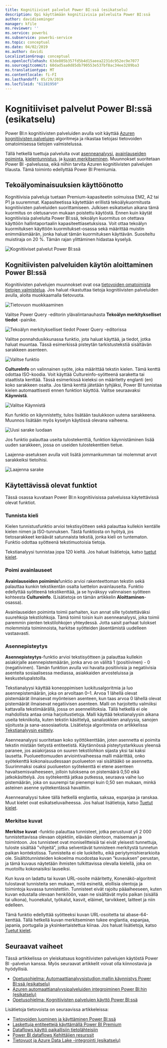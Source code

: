 ```yaml
---
title: Kognitiiviset palvelut Power BI:ssä (esikatselu)
description: Opi käyttämään kognitiivisia palveluita Power BI:ssä
author: davidiseminger
manager: kfile
ms.reviewer: ''
ms.service: powerbi
ms.subservice: powerbi-service
ms.topic: conceptual
ms.date: 04/02/2019
ms.author: davidi
LocalizationGroup: conceptual
ms.openlocfilehash: 63de805b357fd5b4d15aeea2231dc952ec9e7077
ms.sourcegitcommit: 60dad5aa0d85db790553e537bf8ac34ee3289ba3
ms.translationtype: MT
ms.contentlocale: fi-FI
ms.lasthandoff: 05/29/2019
ms.locfileid: "61181950"
---
```

# <a name="cognitive-services-in-power-bi-preview"></a>Kognitiiviset palvelut Power BI:ssä (esikatselu)

Power BI:n kognitiivisten palveluiden avulla voit käyttää [Azuren kognitiivisten palvelujen](https://azure.microsoft.com/services/cognitive-services/) algoritmeja ja rikastaa tietojasi tietovoiden omatoimisessa tietojen valmistelussa.

Tällä hetkellä tuettuja palveluita ovat [asenneanalyysi](https://docs.microsoft.com/azure/cognitive-services/text-analytics/how-tos/text-analytics-how-to-sentiment-analysis), [avainlauseiden poiminta](https://docs.microsoft.com/azure/cognitive-services/text-analytics/how-tos/text-analytics-how-to-keyword-extraction), [kielentunnistus](https://docs.microsoft.com/azure/cognitive-services/text-analytics/how-tos/text-analytics-how-to-language-detection), ja [kuvan merkitseminen](https://docs.microsoft.com/azure/cognitive-services/computer-vision/concept-tagging-images). Muunnokset suoritetaan Power BI -palvelussa, eikä niihin tarvita Azuren kognitiivisten palvelujen tilausta. Tämä toiminto edellyttää Power BI Premiumia.

## <a name="enabling-ai-features"></a>**Tekoälyominaisuuksien käyttöönotto**

Kognitiivisia palveluja tuetaan Premium-kapasiteetin solmuissa EM2, A2 tai P1 ja suuremmat. Kapasiteetissa käytettään erillistä tekoälykuormitusta kognitiivisten palveluiden suorittamiseen. Julkisen esikatselun aikana tämä kuormitus on oletusarvon mukaan poistettu käytöstä. Ennen kuin käytät kognitiivisia palveluita Power BI:ssä, tekoälyn kuormitus on otettava käyttöön hallintaportaalin kapasiteettiasetuksissa. Voit ottaa tekoälyn kuormituksen käyttöön kuormitukset-osassa sekä määrittää muistin enimmäismäärän, jonka haluat tämän kuormituksen käyttävän. Suositeltu muistiraja on 20 %. Tämän rajan ylittäminen hidastaa kyselyä.

![Kognitiiviset palvelut Power BI:ssä](media/service-cognitive-services/cognitive-services_01.png)

## <a name="getting-started-with-cognitive-services-in-power-bi"></a>**Kognitiivisten palveluiden käytön aloittaminen Power BI:ssä**

Kognitiivisten palvelujen muunnokset ovat osa [tietovoiden omatoimista tietojen valmistelua](https://powerbi.microsoft.com/blog/introducing-power-bi-data-prep-wtih-dataflows/). Jos haluat rikastuttaa tietoja kognitiivisten palveluiden avulla, aloita muokkaamalla tietovuota.

![Tietovuon muokkaaminen](media/service-cognitive-services/cognitive-services_02.png)

Valitse Power Query -editorin ylävalintanauhasta **Tekoälyn merkitykselliset tiedot** -painike.

![Tekoälyn merkitykselliset tiedot Power Query -editorissa](media/service-cognitive-services/cognitive-services_03.png)

Valitse ponnahdusikkunassa funktio, jota haluat käyttää, ja tiedot, jotka haluat muuntaa. Tässä esimerkissä pisteytän tarkistustekstiä sisältävän sarakkeen asenteen.

![Valitse funktio](media/service-cognitive-services/cognitive-services_04.png)

**CultureInfo** on valinnainen syöte, joka määrittää tekstin kielen. Tämä kenttä odottaa ISO-koodia. Voit käyttää Cultureinfo-syötteenä saraketta tai staattista kenttää. Tässä esimerkissä kieleksi on määritetty englanti (en) koko sarakkeen osalta. Jos tämä kenttä jätetään tyhjäksi, Power BI tunnistaa kielen automaattisesti ennen funktion käyttöä. Valitse seuraavaksi **Käynnistä**.

![Valitse Käynnistä](media/service-cognitive-services/cognitive-services_05.png)

Kun funktio on käynnistetty, tulos lisätään taulukkoon uutena sarakkeena. Muunnos lisätään myös kyselyn käytössä olevana vaiheena.

![Uusi sarake luodaan](media/service-cognitive-services/cognitive-services_06.png)

Jos funktio palauttaa useita tulostekenttiä, funktion käynnistäminen lisää uuden sarakkeen, jossa on useiden tulostekenttien tietue.

Laajenna-asetuksen avulla voit lisätä jommankumman tai molemmat arvot sarakkeiksi tietoihisi.

![Laajenna sarake](media/service-cognitive-services/cognitive-services_07.png)

## <a name="available-functions"></a>**Käytettävissä olevat funktiot**

Tässä osassa kuvataan Power BI:n kognitiivisissa palveluissa käytettävissä olevat funktiot.

### <a name="detect-language"></a>**Tunnista kieli**

Kielen tunnistusfunktio arvioi tekstisyötteen sekä palauttaa kullekin kentälle kielen nimen ja ISO-tunnuksen. Tästä funktiosta on hyötyä, jos tietosarakkeet keräävät satunnaista tekstiä, jonka kieli on tuntematon. Funktio odottaa syötteenä tekstimuotoisia tietoja.

Tekstianalyysi tunnistaa jopa 120 kieltä. Jos haluat lisätietoja, katso [tuetut kielet](https://docs.microsoft.com/azure/cognitive-services/text-analytics/text-analytics-supported-languages).

### <a name="extract-key-phrases"></a>**Poimi avainlauseet**

**Avainlauseiden poimimis**funktio arvioi rakenteettoman tekstin sekä palauttaa kunkin tekstikentän osalta luettelon avainlauseita. Funktio edellyttää syötteenä tekstikenttää, ja se hyväksyy valinnaisen syötteen kohteesta **Cultureinfo**. (Lisätietoja on tämän artikkelin **Aloittaminen**-osassa).

Avainlauseiden poiminta toimii parhaiten, kun annat sille työstettäväksi suurehkoja tekstilohkoja. Tämä toimii toisin kuin asenneanalyysi, joka toimii paremmin pienten tekstilohkojen yhteydessä. Jotta saisit parhaat tulokset molemmista toiminnoista, harkitse syötteiden jäsentämistä uudelleen vastaavasti.

### <a name="score-sentiment"></a>**Asennepisteytys**

**Asennepisteytys**-funktio arvioi tekstisyötteen ja palauttaa kullekin asiakirjalle asennepistemäärän, jonka arvo on väliltä 1 (positiivinen) - 0 (negatiivinen). Tämän funktion avulla voi havaita positiivisia ja negatiivisia asenteita sosiaalisessa mediassa, asiakkaiden arvosteluissa ja keskustelupalstoilla.

Tekstianalyysi käyttää koneoppimisen luokitusalgoritmia ja luo asennepistemäärän, joka on arvoltaan 0–1. Arvoa 1 lähellä olevat pistemäärät ilmaisevat myönteisen asenteen, kun taas arvoa 0 lähellä olevat pistemäärät ilmaisevat negatiivisen asenteen. Malli on harjoitettu valmiiksi kattavalla tekstimäärällä, jossa on asenneliitoksia. Tällä hetkellä ei ole mahdollista antaa omia harjoitustietoja. Malli käyttää tekstianalyysin aikana useita tekniikoita, kuten tekstin käsittelyä, sanaluokkien analyysia, sanojen sijoitusta ja sana-assosiaatiota. Lisätietoja algoritmista on artikkelissa [Tekstianalyysin esittely](https://blogs.technet.microsoft.com/machinelearning/2015/04/08/introducing-text-analytics-in-the-azure-ml-marketplace/).

Asenneanalyysi suoritetaan koko syöttökenttään, joten asennetta ei poimita tekstin mistään tietystä entiteetistä. Käytännössä pisteytystarkkuus yleensä paranee, jos asiakirjassa on suuren tekstilohkon sijasta yksi tai kaksi lausetta. Puolueettomuuden arviointivaiheessa malli määrittää, onko syötekenttä kokonaisuudessaan puolueeton vai sisältääkö se asennetta. Suurimmaksi osaksi puolueeton syötekenttä ei etene asenteen havaitsemisvaiheeseen, jolloin tuloksena on pistemäärä 0,50 eikä jatkokäsittelyä. Jos syötekenttä jatkaa putkessa, seuraava vaihe luo pistemäärän, joka on suurempi tai pienempi kuin 0,50 sen mukaan, minkä asteinen asenne syötekentässä havaittiin.

Asenneanalyysi tukee tällä hetkellä englantia, saksaa, espanjaa ja ranskaa. Muut kielet ovat esikatseluvaiheessa. Jos haluat lisätietoja, katso [Tuetut kielet](https://docs.microsoft.com/azure/cognitive-services/text-analytics/text-analytics-supported-languages).

### <a name="tag-images"></a>**Merkitse kuvat**

**Merkitse kuvat** -funktio palauttaa tunnisteet, jotka perustuvat yli 2 000 tunnistettavissa olevaan objektiin, elävään olentoon, maisemaan ja toimintoon. Jos tunnisteet ovat moniselitteisiä tai eivät yleisesti tunnettuja, tuloste sisältää ”vihjeitä”, jotka selventävät tunnisteen merkitystä tunnetun paikan kontekstissa. Tunnisteita ei ole luokiteltu, eikä periytymishierarkioita ole. Sisältötunnisteiden kokoelma muodostaa kuvan ”kuvauksen” perustan, ja tämä kuvaus näytetään ihmisten tulkittavissa olevalla kielellä, joka on muotoiltu kokonaisiksi lauseiksi.

Kun kuva on ladattu tai kuvan URL-osoite määritetty, Konenäkö-algoritmit tulostavat tunnisteita sen mukaan, mitä esineitä, elollisia olentoja ja toimintoja kuvassa tunnistettiin. Tunnisteet eivät rajoitu pääaiheeseen, kuten kuvan edustalla olevaan henkilöön, vaan ne sisältävät myös paikan (sisällä tai ulkona), huonekalut, työkalut, kasvit, eläimet, tarvikkeet, laitteet ja niin edelleen.

Tämä funktio edellyttää syötteeksi kuvan URL-osoitetta tai abase-64-kenttää. Tällä hetkellä kuvan merkitseminen tukee englantia, espanjaa, japania, portugalia ja yksinkertaistettua kiinaa. Jos haluat lisätietoja, katso [Tuetut kielet](https://docs.microsoft.com/rest/api/cognitiveservices/computervision/tagimage/tagimage#uri-parameters).

## <a name="next-steps"></a>Seuraavat vaiheet

Tässä artikkelissa on yleiskatsaus kognitiivisten palvelujen käytöstä Power BI -palvelun kanssa. Myös seuraavat artikkelit voivat olla kiinnostavia ja hyödyllisiä. 

* [Opetusohjelma: Automaattianalyysistudion mallin käynnistys Power BI:ssä (esikatselu)](service-tutorial-invoke-machine-learning-model.md)
* [Azuren automaattianalyysipalveluiden integroiminen Power BI:hin (esikatselu)](service-machine-learning-integration.md)
* [Opetusohjelma: Kognitiivisten palvelujen käyttö Power BI:ssä](service-tutorial-use-cognitive-services.md)


Lisätietoja tietovoista on seuraavissa artikkeleissa:
* [Tietovoiden luominen ja käyttäminen Power BI:ssä](service-dataflows-create-use.md)
* [Laskettuja entiteettejä käyttämällä Power BI Premium](service-dataflows-computed-entities-premium.md)
* [Dataflows käyttö paikallisiin tietolähteisiin](service-dataflows-on-premises-gateways.md)
* [Power BI dataflows Kehittäjien resurssit](service-dataflows-developer-resources.md)
* [Tietovuot ja Azure Data Lake -integrointi (esikatselu)](service-dataflows-azure-data-lake-integration.md)